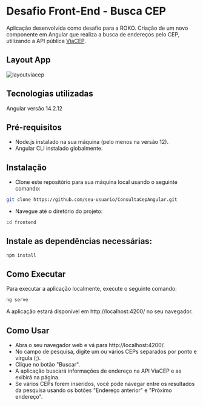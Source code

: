 # Desafio Front-End - Busca CEP #

Aplicação desenvolvida como desafio para a ROKO. 
Criação de um novo componente em Angular que realiza a busca de endereços pelo CEP, utilizando a API pública [ViaCEP](https://viacep.com.br/).

## Layout App 
![layoutviacep](https://github.com/JuliaCMS/ConsultaCepAngular/assets/108769971/a9b2b449-8eda-4b01-9b57-02ed838fe8e9)

## Tecnologias utilizadas
Angular versão 14.2.12

## Pré-requisitos
- Node.js instalado na sua máquina (pelo menos na versão 12).
- Angular CLI instalado globalmente.

## Instalação
- Clone este repositório para sua máquina local usando o seguinte comando:
```bash
git clone https://github.com/seu-usuario/ConsultaCepAngular.git
```
- Navegue até o diretório do projeto:
```bash
cd frontend
```

## Instale as dependências necessárias:
```bash
npm install
```

## Como Executar
Para executar a aplicação localmente, execute o seguinte comando:
```bash
ng serve
```
A aplicação estará disponível em http://localhost:4200/ no seu navegador.

## Como Usar
- Abra o seu navegador web e vá para http://localhost:4200/.
- No campo de pesquisa, digite um ou vários CEPs separados por ponto e vírgula (;).
- Clique no botão "Buscar".
- A aplicação buscará informações de endereço na API ViaCEP e as exibirá na página.
- Se vários CEPs forem inseridos, você pode navegar entre os resultados da pesquisa usando os botões "Endereço anterior" e "Próximo endereço".
